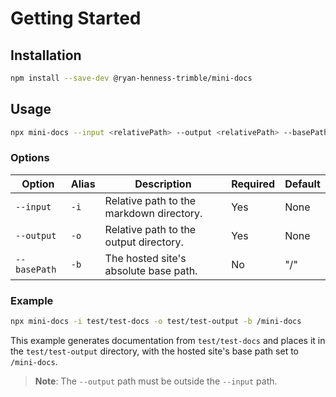 # Getting Started

## Installation
```bash
npm install --save-dev @ryan-henness-trimble/mini-docs
```

## Usage

```bash
npx mini-docs --input <relativePath> --output <relativePath> --basePath <absolutePath>
```

### Options
| Option       | Alias | Description                              | Required | Default |
|--------------|-------|------------------------------------------|----------|---------|
| `--input`    | `-i`  | Relative path to the markdown directory. | Yes      | None    |
| `--output`   | `-o`  | Relative path to the output directory.   | Yes      | None    |
| `--basePath` | `-b`  | The hosted site's absolute base path.    | No       | "/"     |

### Example
```bash
npx mini-docs -i test/test-docs -o test/test-output -b /mini-docs
```

This example generates documentation from `test/test-docs` and places it in the `test/test-output` directory, with the hosted site's base path set to `/mini-docs`.

> **Note**: The `--output` path must be outside the `--input` path.


